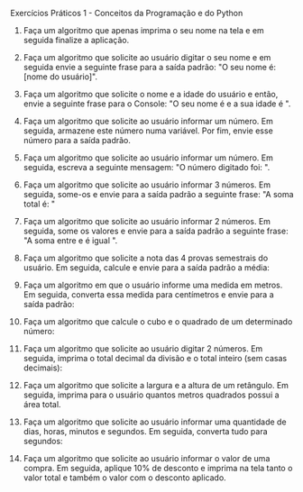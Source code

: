Exercícios Práticos 1 - Conceitos da Programação e do Python
1) Faça um algoritmo que apenas imprima o seu nome na tela e em seguida finalize a aplicação.

2) Faça um algoritmo que solicite ao usuário digitar o seu nome e em seguida envie a seguinte frase para a saída padrão: "O seu nome é: [nome do usuário]".

3) Faça um algoritmo que solicite o nome e a idade do usuário e então, envie a seguinte frase para o Console: "O seu nome é <nome> e a sua idade é <idade>".

4) Faça um algoritmo que solicite ao usuário informar um número. Em seguida, armazene este número numa variável. Por fim, envie esse número para a saída padrão.

5) Faça um algoritmo que solicite ao usuário informar um número. Em seguida, escreva a seguinte mensagem: "O número digitado foi: ".

6) Faça um algoritmo que solicite ao usuário informar 3 números. Em seguida, some-os e envie para a saída padrão a seguinte frase: "A soma total é: "

7) Faça um algoritmo que solicite ao usuário informar 2 números. Em seguida, some os valores e envie para a saída padrão a seguinte frase: "A soma entre <X> e <Y> é igual <total>".

8) Faça um algoritmo que solicite a nota das 4 provas semestrais do usuário. Em seguida, calcule e envie para a saída padrão a média:

9) Faça um algoritmo em que o usuário informe uma medida em metros. Em seguida, converta essa medida para centímetros e envie para a saída padrão:

10) Faça um algoritmo que calcule o cubo e o quadrado de um determinado número:

11) Faça um algoritmo que solicite ao usuário digitar 2 números. Em seguida, imprima o total decimal da divisão e o total inteiro (sem casas decimais):

12) Faça um algoritmo que solicite a largura e a altura de um retângulo. Em seguida, imprima para o usuário quantos metros quadrados possui a área total.

13) Faça um algoritmo que solicite ao usuário informar uma quantidade de dias, horas, minutos e segundos. Em seguida, converta tudo para segundos:

14) Faça um algoritmo que solicite ao usuário informar o valor de uma compra. Em seguida, aplique 10% de desconto e imprima na tela tanto o valor total e também o valor com o desconto aplicado.
